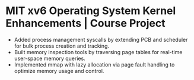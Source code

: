 # MIT xv6 Operating System Kernel Enhancements | Course Project

* Added process management syscalls by extending PCB and scheduler for bulk process creation and tracking.
* Built memory inspection tools by traversing page tables for real-time user-space memory queries.
* Implemented mmap with lazy allocation via page fault handling to optimize memory usage and control.
